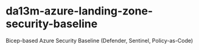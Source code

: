 # da13m-azure-landing-zone-security-baseline
Bicep-based Azure Security Baseline (Defender, Sentinel, Policy-as-Code)
